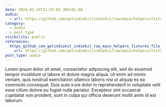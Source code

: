 ```yaml
---
date: 2024-02-24T21:53:03.303+01:00
audio:
  - url: https://github.com/getindiekit/indiekit/raw/main/helpers/fixtures/file-types/audio.mp3
category:
  - audio
  - post-type
visibility: public
references:
  https_github_com_getindiekit_indiekit_raw_main_helpers_fixtures_file_types_audio_mp3:
    url: https://github.com/getindiekit/indiekit/raw/main/helpers/fixtures/file-types/audio.mp3
post_type: audio
---
```


Lorem ipsum dolor sit amet, consectetur adipiscing elit, sed do eiusmod tempor incididunt ut labore et dolore magna aliqua. Ut enim ad minim veniam, quis nostrud exercitation ullamco laboris nisi ut aliquip ex ea commodo consequat. Duis aute irure dolor in reprehenderit in voluptate velit esse cillum dolore eu fugiat nulla pariatur. Excepteur sint occaecat cupidatat non proident, sunt in culpa qui officia deserunt mollit anim id est laborum.
